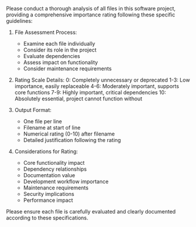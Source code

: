 Please conduct a thorough analysis of all files in this software project, providing a comprehensive importance rating following these specific guidelines:

1. File Assessment Process:
   - Examine each file individually
   - Consider its role in the project
   - Evaluate dependencies
   - Assess impact on functionality
   - Consider maintenance requirements

2. Rating Scale Details:
   0: Completely unnecessary or deprecated
   1-3: Low importance, easily replaceable
   4-6: Moderately important, supports core functions
   7-9: Highly important, critical dependencies
   10: Absolutely essential, project cannot function without

3. Output Format:
   - One file per line
   - Filename at start of line
   - Numerical rating (0-10) after filename
   - Detailed justification following the rating

4. Considerations for Rating:
   - Core functionality impact
   - Dependency relationships
   - Documentation value
   - Development workflow importance
   - Maintenance requirements
   - Security implications
   - Performance impact

Please ensure each file is carefully evaluated and clearly documented according to these specifications.
